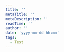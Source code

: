 ```yaml
---
title: ''
metaTitle: ''
metaDescription: ''
readTime: ''
author: ''
date: 'yyyy-mm-dd hh:mm'
tags:
  - Test
---
```

